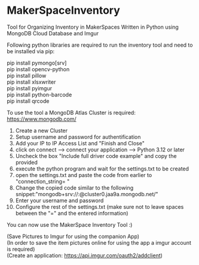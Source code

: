 # MakerSpaceInventory
Tool for Organizing Inventory in MakerSpaces
Written in Python using MongoDB Cloud Database and Imgur 

Following python libraries are required to run the inventory tool and need to be installed via pip: <br/>

pip install pymongo[srv] <br/>
pip install opencv-python <br/>
pip install pillow <br/>
pip install xlsxwriter <br/>
pip install pyimgur <br/>
pip install python-barcode <br/>
pip install qrcode <br/>


To use the tool a MongoDB Atlas Cluster is required: https://www.mongodb.com/
1) Create a new Cluster
2) Setup username and password for authentification
3) Add your IP to IP Access List and "Finish and Close"
4) click on connect --> connect your application --> Python 3.12 or later
5) Uncheck the box "Include full driver code example" and copy the provided
6) execute the python program and wait for the settings.txt to be created
7) open the settings.txt and paste the code from earlier to "connection_string= "
8) Change the copied code similar to the following snippet:"mongodb+srv://<username>:<password>@cluster0.jaa9a.mongodb.net/"
9) Enter your username and password
10) Configure the rest of the settings.txt (make sure not to leave spaces between the "=" and the entered information)
  
You can now use the MakerSpace Inventory Tool :) <br/>
  
(Save Pictures to Imgur for using the companion App) <br/>
(In order to save the item pictures online for using the app a imgur account is required) <br/>
(Create an application: https://api.imgur.com/oauth2/addclient) <br/>
 
